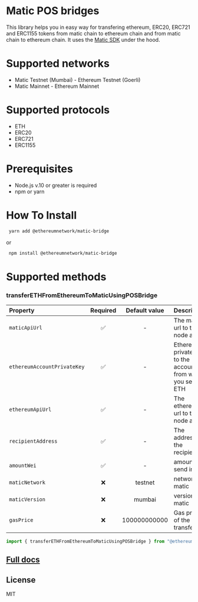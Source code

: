 # Matic POS bridges

This library helps you in easy way for transfering ethereum, ERC20, ERC721 and ERC1155 tokens from matic chain to ethereum chain and from matic chain to ethereum chain.
It uses the [Matic SDK](https://docs.matic.network/docs/develop/ethereum-matic/pos/using-sdk/getting-started) under the hood.

# Supported networks

- Matic Testnet (Mumbai) - Ethereum Testnet (Goerli)
- Matic Mainnet - Ethereum Mainnet

# Supported protocols

- ETH
- ERC20
- ERC721
- ERC1155

# Prerequisites

- Node.js v.10 or greater is required
- npm or yarn

# How To Install

```sh
 yarn add @ethereumnetwork/matic-bridge
```

or

```sh
 npm install @ethereumnetwork/matic-bridge
```

# Supported methods

### transferETHFromEthereumToMaticUsingPOSBridge

| Property                    | Required | Default value | Description                                                  |
| :-------------------------- | :------: | :-----------: | :----------------------------------------------------------- |
| `maticApiUrl`               |    ✅    |       -       | The matic url to the node api                                |
| `ethereumAccountPrivateKey` |    ✅    |       -       | Ethereaum private key to the account from where you send ETH |
| `ethereumApiUrl`            |    ✅    |       -       | The ethereum url to the node api                             |
| `recipientAddress`          |    ✅    |       -       | The address of the recipient                                 |
| `amountWei`                 |    ✅    |       -       | amount to send in wei                                        |
| `maticNetwork`              |   :x:    |    testnet    | network of matic                                             |
| `maticVersion`              |   :x:    |    mumbai     | version of matic                                             |
| `gasPrice`                  |   :x:    | 100000000000  | Gas price of the transfer                                    |

```typescript
import { transferETHFromEthereumToMaticUsingPOSBridge } from "@ethereumnetwork/matic-bridge";
```

## [Full docs](https://github.com/KedziaPawel/matic-bridge/blob/main/docs/README.md)

## License

MIT
